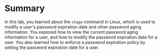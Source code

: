 # Summary

In this lab, you learned about the `chage` command in Linux, which is used to modify a user's password expiration date and other password aging information. You explored how to view the current password aging information for a user, and how to modify the password expiration date for a user. You also learned how to enforce a password expiration policy by setting the password expiration date for a user.
